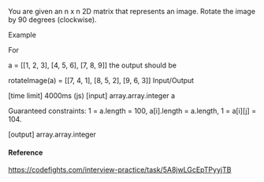 You are given an n x n 2D matrix that represents an image. Rotate the image by 90 degrees (clockwise).

Example

For

a = [[1, 2, 3],
     [4, 5, 6],
     [7, 8, 9]]
the output should be

rotateImage(a) =
    [[7, 4, 1],
     [8, 5, 2],
     [9, 6, 3]]
Input/Output

[time limit] 4000ms (js)
[input] array.array.integer a

Guaranteed constraints:
1 = a.length = 100,
a[i].length = a.length,
1 = a[i][j] = 104.

[output] array.array.integer

#### Reference

https://codefights.com/interview-practice/task/5A8jwLGcEpTPyyjTB